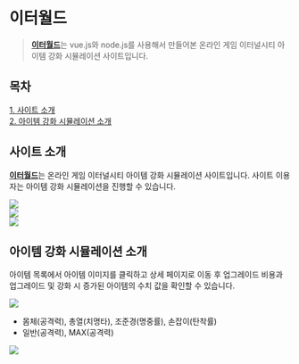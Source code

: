 # 이터월드
> <strong><a href="http://cf24eter.cafe24app.com/" target="_blank" title="새 창 열림">이터월드</a></strong>는 vue.js와 node.js를 사용해서 만들어본 온라인 게임 이터널시티 아이템 강화 시뮬레이션 사이트입니다.<br>

## 목차
[1. 사이트 소개](#사이트-소개)<br>
[2. 아이템 강화 시뮬레이션 소개](#아이템-강화-시뮬레이션-소개)<br>


## 사이트 소개
<strong><a href="http://cf24eter.cafe24app.com/" target="_blank" title="새 창 열림">이터월드</a></strong>는 온라인 게임 이터널시티 아이템 강화 시뮬레이션 사이트입니다. 사이트 이용자는 아이템 강화 시뮬레이션을 진행할 수 있습니다.<br>

![](https://raw.githubusercontent.com/github-denver/images/master/denver-world/images/001.jpg)<br>
![](https://raw.githubusercontent.com/github-denver/images/master/denver-world/images/002.jpg)<br>
![](https://raw.githubusercontent.com/github-denver/images/master/denver-world/images/005.jpg)<br>

## 아이템 강화 시뮬레이션 소개
아이템 목록에서 아이템 이미지를 클릭하고 상세 페이지로 이동 후 업그레이드 비용과 업그레이드 및 강화 시 증가된 아이템의 수치 값을 확인할 수 있습니다.<br>

![](https://raw.githubusercontent.com/github-denver/images/master/denver-world/images/006.jpg)<br>

+ 몸체(공격력), 총열(치명타), 조준경(명중률), 손잡이(탄착률)<br>
+ 일반(공격력), MAX(공격력)<br>

![](https://raw.githubusercontent.com/github-denver/images/master/denver-world/images/007.jpg)<br>
